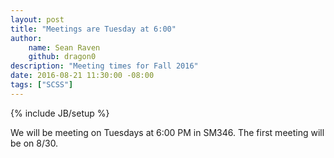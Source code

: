 ```yaml
---
layout: post
title: "Meetings are Tuesday at 6:00"
author:
    name: Sean Raven
    github: dragon0
description: "Meeting times for Fall 2016"
date: 2016-08-21 11:30:00 -08:00
tags: ["SCSS"]
---
```

{% include JB/setup %}

We will be meeting on Tuesdays at 6:00 PM in SM346. The first meeting will be on 8/30.
